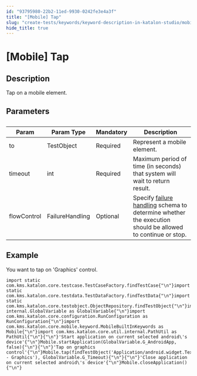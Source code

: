 ```yaml
---
id: "93795980-22b2-11ed-9930-0242fe3e4a3f"
title: "[Mobile] Tap"
slug: "create-tests/keywords/keyword-description-in-katalon-studio/mobile-keywords/mobile-tap"
hide_title: true
---
```


# <a id="id_0" class="anchor_top_offset"/><a id="ariaid-title1" class="anchor_top_offset"/>[Mobile] Tap


## <a id="id_0__id_1" class="anchor_top_offset"/>Description

              
<p xmlns="http://www.w3.org/1999/xhtml" className="p">Tap on a mobile element.</p> 
      

## <a id="id_0__id_2" class="anchor_top_offset"/>Parameters

              
<table xmlns="http://www.w3.org/1999/xhtml" className="table anchor_top_offset" id="id_0__b64ea339-955b-44d4-b586-554e36e5a182"><caption /><thead className="thead"><tr className><th className="entry anchor_top_offset" id="id_0__b64ea339-955b-44d4-b586-554e36e5a182__entry__1">Param</th><th className="entry anchor_top_offset" id="id_0__b64ea339-955b-44d4-b586-554e36e5a182__entry__2">Param Type</th><th className="entry anchor_top_offset" id="id_0__b64ea339-955b-44d4-b586-554e36e5a182__entry__3">Mandatory</th><th className="entry anchor_top_offset" id="id_0__b64ea339-955b-44d4-b586-554e36e5a182__entry__4">Description</th></tr></thead><tbody className="tbody"><tr className><td className="entry" headers="id_0__b64ea339-955b-44d4-b586-554e36e5a182__entry__1 id_0__b64ea339-955b-44d4-b586-554e36e5a182__entry__2 id_0__b64ea339-955b-44d4-b586-554e36e5a182__entry__3 id_0__b64ea339-955b-44d4-b586-554e36e5a182__entry__4 ">to</td><td className="entry" headers="id_0__b64ea339-955b-44d4-b586-554e36e5a182__entry__1 id_0__b64ea339-955b-44d4-b586-554e36e5a182__entry__2 id_0__b64ea339-955b-44d4-b586-554e36e5a182__entry__3 id_0__b64ea339-955b-44d4-b586-554e36e5a182__entry__4 ">TestObject</td><td className="entry" headers="id_0__b64ea339-955b-44d4-b586-554e36e5a182__entry__1 id_0__b64ea339-955b-44d4-b586-554e36e5a182__entry__2 id_0__b64ea339-955b-44d4-b586-554e36e5a182__entry__3 id_0__b64ea339-955b-44d4-b586-554e36e5a182__entry__4 ">Required</td><td className="entry" headers="id_0__b64ea339-955b-44d4-b586-554e36e5a182__entry__1 id_0__b64ea339-955b-44d4-b586-554e36e5a182__entry__2 id_0__b64ea339-955b-44d4-b586-554e36e5a182__entry__3 id_0__b64ea339-955b-44d4-b586-554e36e5a182__entry__4 ">Represent a mobile element.</td></tr><tr className><td className="entry" headers="id_0__b64ea339-955b-44d4-b586-554e36e5a182__entry__1 id_0__b64ea339-955b-44d4-b586-554e36e5a182__entry__2 id_0__b64ea339-955b-44d4-b586-554e36e5a182__entry__3 id_0__b64ea339-955b-44d4-b586-554e36e5a182__entry__4 ">timeout</td><td className="entry" headers="id_0__b64ea339-955b-44d4-b586-554e36e5a182__entry__1 id_0__b64ea339-955b-44d4-b586-554e36e5a182__entry__2 id_0__b64ea339-955b-44d4-b586-554e36e5a182__entry__3 id_0__b64ea339-955b-44d4-b586-554e36e5a182__entry__4 ">int</td><td className="entry" headers="id_0__b64ea339-955b-44d4-b586-554e36e5a182__entry__1 id_0__b64ea339-955b-44d4-b586-554e36e5a182__entry__2 id_0__b64ea339-955b-44d4-b586-554e36e5a182__entry__3 id_0__b64ea339-955b-44d4-b586-554e36e5a182__entry__4 ">Required</td><td className="entry" headers="id_0__b64ea339-955b-44d4-b586-554e36e5a182__entry__1 id_0__b64ea339-955b-44d4-b586-554e36e5a182__entry__2 id_0__b64ea339-955b-44d4-b586-554e36e5a182__entry__3 id_0__b64ea339-955b-44d4-b586-554e36e5a182__entry__4 ">Maximum period of time (in seconds) that system will wait to         return result.</td></tr><tr className><td className="entry" headers="id_0__b64ea339-955b-44d4-b586-554e36e5a182__entry__1 id_0__b64ea339-955b-44d4-b586-554e36e5a182__entry__2 id_0__b64ea339-955b-44d4-b586-554e36e5a182__entry__3 id_0__b64ea339-955b-44d4-b586-554e36e5a182__entry__4 ">flowControl</td><td className="entry" headers="id_0__b64ea339-955b-44d4-b586-554e36e5a182__entry__1 id_0__b64ea339-955b-44d4-b586-554e36e5a182__entry__2 id_0__b64ea339-955b-44d4-b586-554e36e5a182__entry__3 id_0__b64ea339-955b-44d4-b586-554e36e5a182__entry__4 ">FailureHandling</td><td className="entry" headers="id_0__b64ea339-955b-44d4-b586-554e36e5a182__entry__1 id_0__b64ea339-955b-44d4-b586-554e36e5a182__entry__2 id_0__b64ea339-955b-44d4-b586-554e36e5a182__entry__3 id_0__b64ea339-955b-44d4-b586-554e36e5a182__entry__4 ">Optional</td><td className="entry" headers="id_0__b64ea339-955b-44d4-b586-554e36e5a182__entry__1 id_0__b64ea339-955b-44d4-b586-554e36e5a182__entry__2 id_0__b64ea339-955b-44d4-b586-554e36e5a182__entry__3 id_0__b64ea339-955b-44d4-b586-554e36e5a182__entry__4 ">Specify <a className="xref" href="/docs/maintain/configure-failure-handling-settings-in-katalon-studio">failure handling</a> schema to         determine whether the execution should be allowed to continue or         stop.</td></tr></tbody></table> 
      

## <a id="id_0__id_3" class="anchor_top_offset"/>Example 

              
<p xmlns="http://www.w3.org/1999/xhtml" className="p">You want to tap on 'Graphics' control.</p> 
              
<pre xmlns="http://www.w3.org/1999/xhtml" className="pre codeblock"><code>import static com.kms.katalon.core.testcase.TestCaseFactory.findTestCase{"\n"}import static com.kms.katalon.core.testdata.TestDataFactory.findTestData{"\n"}import static com.kms.katalon.core.testobject.ObjectRepository.findTestObject{"\n"}import internal.GlobalVariable as GlobalVariable{"\n"}import com.kms.katalon.core.configuration.RunConfiguration as RunConfiguration{"\n"}import com.kms.katalon.core.mobile.keyword.MobileBuiltInKeywords as Mobile{"\n"}import com.kms.katalon.core.util.internal.PathUtil as PathUtil{"\n"}{"\n"}'Start application on current selected android\'s device'{"\n"}Mobile.startApplication(GlobalVariable.G_AndroidApp, false){"\n"}{"\n"}'Tap on graphics control'{"\n"}Mobile.tap(findTestObject('Application/android.widget.TextView - Graphics'), GlobalVariable.G_Timeout){"\n"}{"\n"}'Close application on current selected android\'s device'{"\n"}Mobile.closeApplication(){"\n"}</code></pre> 
            
